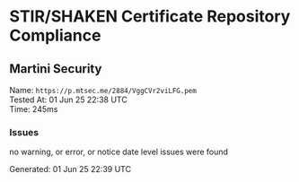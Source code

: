 # STIR/SHAKEN Certificate Repository Compliance

## Martini Security

Name: `https://p.mtsec.me/2884/VggCVr2viLFG.pem`\
Tested At: 01 Jun 25 22:38 UTC\
Time: 245ms

### Issues

no warning, or error, or notice date level issues were found

Generated: 01 Jun 25 22:39 UTC